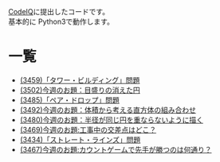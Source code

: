 [CodeIQ](https://codeiq.jp/)に提出したコードです。  
基本的に Python3で動作します。  

# 一覧
+ [(3459)「タワー・ビルディング」問題 ](3459/README.md)
+ [(3502)今週のお題：目盛りの消えた円](3502/README.md)
+ [(3485)「ペア・ドロップ」問題](3485/README.md)
+ [(3492)今週のお題：体積から考える直方体の組み合わせ](3492/README.md)
+ [(3480)今週のお題：半径が同じ円を重ならないように描く](3480/README.md)
+ [(3469)今週のお題:工事中の交差点はどこ？](3469/README.md)
+ [(3434)「ストレート・ラインズ」問題](3434/README.md)
+ [(3467)今週のお題:カウントゲームで先手が勝つのは何通り？](3467/README.md)
